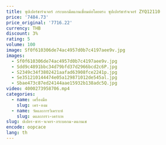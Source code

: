```yaml
---
title: ซุปเปอร์ชาร์จเจอร์ กระบอกมีดแกนเชื่อมต่อโดยตรง ซุปเปอร์ชาร์จเจอร์ ZYQ12110
price: '7484.73'
price_original: '7716.22'
currency: THB
discount: 3%
rating: 5
volume: 100
image: Sf0f610306de74ac4957d0b7c4197aee9v.jpg
images:
  - Sf0f610306de74ac4957d0b7c4197aee9v.jpg
  - Sdd9c4891bbc34d79bfd37d2966bcd2c6P.jpg
  - S2349c34f3802421aafad63908fce2241p.jpg
  - Se351210144474e05a129871012de545al.jpg
  - Sbae473c87ed24144aae15932b138adc5Q.jpg
video: 4000273958706.mp4
categories:
  - name: เครื่องมือ
    slug: เคร-องม
  - name: วัดและการวิเคราะห์
    slug: ดและการว-เคราะห
slug: ปเปอร-ชาร-จเจอร-กระบอกม-ดแกนเช
encode: oopcace
lang: th
---
```

  